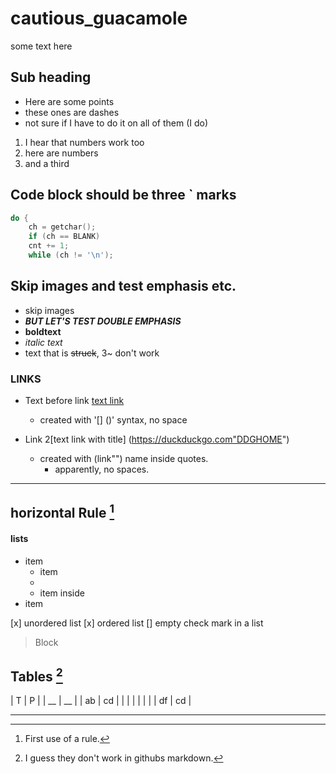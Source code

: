 # cautious_guacamole

some text here

## Sub heading

- Here are some points
- these ones are dashes
- not sure if I have to do it on all of them (I do)
   
   
1. I hear that numbers work too
2. here are numbers
3. and a third

## Code block should be three ` marks
```c
do {
	ch = getchar();
	if (ch == BLANK)
	cnt += 1;
	while (ch != '\n');
```
## Skip images and test emphasis etc.
- skip images
- ***BUT LET'S TEST DOUBLE EMPHASIS***
- __boldtext__
- _italic text_ 
- text that is ~~struck~~, 3~ don't work

### LINKS
- Text before link [text link](https://duckduckgo.com)
	- created with '[] ()' syntax, no space


- Link 2[text link with title] (https://duckduckgo.com"DDGHOME")
	- created with (link"") name inside quotes.
		- apparently, no spaces.

---
horizontal Rule [^1]
---

#### lists
* item
  * item
  * 
  * item inside
* item

[x] unordered list
[x] ordered list
[] empty check mark in a list

> Block

## Tables [^tables]

| T  | P  |
| __ | __ |
| ab | cd |
|    |    |
|    |    |
| df | cd |

---
[^1]: First use of a rule.
[^tables]: I guess they don't work in githubs markdown.



